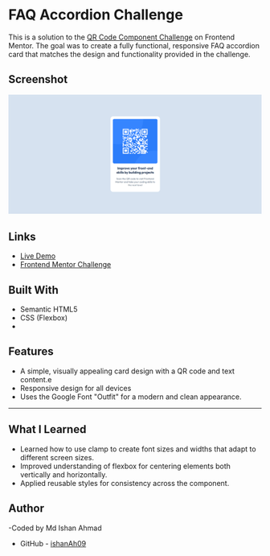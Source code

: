 # FAQ Accordion Challenge

This is a solution to the [QR Code Component Challenge](https://www.frontendmentor.io/challenges/qr-code-component-iux_sIO_H) on Frontend Mentor. The goal was to create a fully functional, responsive FAQ accordion card that matches the design and functionality provided in the challenge.

## Screenshot

![QR Code Component Challenge](./Screenshot%202025-01-12%20192419.png)

## Links

- [Live Demo](https://frontend-mentor-challenges-pi-six.vercel.app/)
- [Frontend Mentor Challenge](https://www.frontendmentor.io/challenges/qr-code-component-iux_sIO_H)

## Built With

- Semantic HTML5
- CSS (Flexbox)
- 

## Features

- A simple, visually appealing card design with a QR code and text content.e
- Responsive design for all devices
- Uses the Google Font "Outfit" for a modern and clean appearance.

---

## What I Learned

- Learned how to use clamp to create font sizes and widths that adapt to different screen sizes.
- Improved understanding of flexbox for centering elements both vertically and horizontally.
- Applied reusable styles for consistency across the component.

## Author
-Coded by Md Ishan Ahmad
- GitHub - [ishanAh09](https://github.com/ishanah09)
